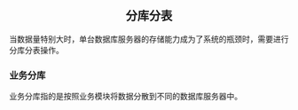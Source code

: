 ## <center> 分库分表 </center>
当数据量特别大时，单台数据库服务器的存储能力成为了系统的瓶颈时，需要进行分库分表操作。
### 业务分库
业务分库指的是按照业务模块将数据分散到不同的数据库服务器中。
